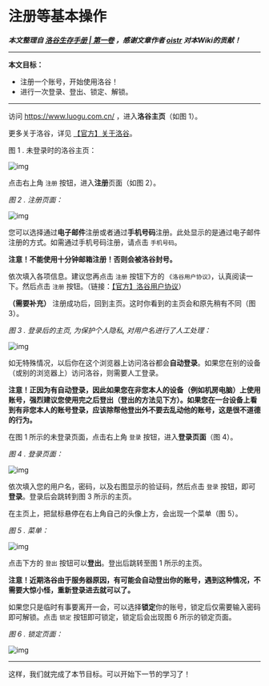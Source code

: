 # 注册等基本操作

***本文整理自  [洛谷生存手册 | 第一卷](https://www.luogu.com.cn/blog/ois/luogu-guide-1) ，感谢文章作者 [oistr](https://www.luogu.com.cn/user/180720) 对本Wiki的贡献！***

***



**本文目标：**

- 注册一个账号，开始使用洛谷！
- 进行一次登录、登出、锁定、解锁。

------

访问 https://www.luogu.com.cn/ ，进入**洛谷主页**（如图 1）。

更多关于洛谷，详见 [【官方】关于洛谷](https://www.luogu.com.cn/blog/luogu/about-luogu)。



图 1 . 未登录时的洛谷主页：

![img](https://cdn.luogu.com.cn/upload/image_hosting/a2s9166a.png)

点击右上角 `注册` 按钮，进入**注册**页面（如图 2）。



*图 2 . 注册页面：*

![img](https://cdn.luogu.com.cn/upload/image_hosting/qn4wjrud.png)



您可以选择通过**电子邮件**注册或者通过**手机号码**注册。此处显示的是通过电子邮件注册的方式。如需通过手机号码注册，请点击 `手机号码`。

**注意！不能使用十分钟邮箱注册！否则会被洛谷封号。**

依次填入各项信息。建议您再点击 `注册` 按钮下方的 `《洛谷用户协议》`，认真阅读一下。然后点击 `注册` 按钮。（链接：[【官方】洛谷用户协议](https://www.luogu.com.cn/blog/luogu/luogu-EULA)）

**（需要补充）** 注册成功后，回到主页。这时你看到的主页会和原先稍有不同（图 3）。



*图 3 . 登录后的主页, 为保护个人隐私, 对用户名进行了人工处理：*

![img](https://cdn.luogu.com.cn/upload/image_hosting/po923jv6.png)



如无特殊情况，以后你在这个浏览器上访问洛谷都会**自动登录**。如果您在别的设备（或别的浏览器上）访问洛谷，则需要人工登录。

**注意！正因为有自动登录，因此如果您在非您本人的设备（例如机房电脑）上使用账号，强烈建议您使用完之后登出（登出的方法见下方）。如果您在一台设备上看到有非您本人的账号登录，应该除帮他登出外不要去乱动他的账号，这是很不道德的行为。**

在图 1 所示的未登录页面，点击右上角 `登录` 按钮，进入**登录页面**（图 4）。



*图 4 . 登录页面：*

![img](https://cdn.luogu.com.cn/upload/image_hosting/sejoriz2.png)



依次填入您的用户名，密码，以及右图显示的验证码，然后点击 `登录` 按钮，即可**登录**。登录后会跳转到图 3 所示的主页。

在主页上，把鼠标悬停在右上角自己的头像上方，会出现一个菜单（图 5）。



*图 5 . 菜单：*

![img](https://cdn.luogu.com.cn/upload/image_hosting/dcfl9hv4.png)



点击下方的 `登出` 按钮可以**登出**。登出后跳转至图 1 所示的主页。

**注意！近期洛谷由于服务器原因，有可能会自动登出你的账号，遇到这种情况，不需要大惊小怪，重新登录进去就可以了。**

如果您只是临时有事要离开一会，可以选择**锁定**你的账号，锁定后仅需要输入密码即可解锁。点击 `锁定` 按钮即可锁定，锁定后会出现图 6 所示的锁定页面。



*图 6 . 锁定页面：*

![img](https://cdn.luogu.com.cn/upload/image_hosting/eaa3grod.png)



***

这样，我们就完成了本节目标。可以开始下一节的学习了！

